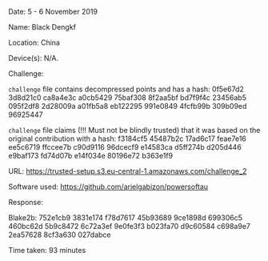 Date: 5 - 6 November 2019

Name: Black Dengkf

Location: China

Device(s): N/A.

Challenge:

`challenge` file contains decompressed points and has a hash:
        0f5e67d2 3d8d21c0 ca8a4e3c a0cb5429 
        75baf308 8f2aa5bf bd7f9f4c 23456ab5 
        095f2df8 2d28009a a01fb5a8 eb122295 
        991e0849 4fcfb99b 309b09ed 96925447 

`challenge` file claims (!!! Must not be blindly trusted) that it was based on the original contribution with a hash:
        f3184cf5 45487b2c 17ad6c17 feae7e16 
        ee5c6719 ffccee7b c90d9116 96dcecf9 
        e14583ca d5ff274b d205d446 e9baf173 
        fd74d07b e14f034e 80196e72 b363e1f9

URL: https://trusted-setup.s3.eu-central-1.amazonaws.com/challenge_2

Software used: https://github.com/arielgabizon/powersoftau

Response:

Blake2b:
	    752e1cb9 3831e174 f78d7617 45b93689 
        9ce1898d 699306c5 460bc62d 5b9c8472 
        6c72a3ef 9e0fe3f3 b023fa70 d9c60584 
        c698a9e7 2ea57628 8cf3a630 027dabce 

Time taken: 93 minutes

